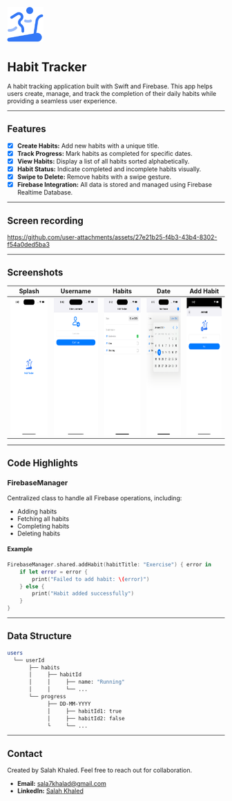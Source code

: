 <img src="/screenshots/logo.svg" height="80">

# Habit Tracker

A habit tracking application built with Swift and Firebase. This app helps users create, manage, and track the completion of their daily habits while providing a seamless user experience.

---

## Features

- [x] **Create Habits:** Add new habits with a unique title.
- [x] **Track Progress:** Mark habits as completed for specific dates.
- [x] **View Habits:** Display a list of all habits sorted alphabetically.
- [x] **Habit Status:** Indicate completed and incomplete habits visually.
- [x] **Swipe to Delete:** Remove habits with a swipe gesture.
- [x] **Firebase Integration:** All data is stored and managed using Firebase Realtime Database.

---

## Screen recording
https://github.com/user-attachments/assets/27e21b25-f4b3-43b4-8302-f54a0ded5ba3

---

## Screenshots

| Splash | Username | Habits | Date | Add Habit |
| --- | --- | --- | --- | --- |
| <img src="/screenshots/1.png" height="320"> | <img src="/screenshots/2.png" height="320"> | <img src="/screenshots/3.png" height="320"> | <img src="/screenshots/4.png" height="320"> | <img src="/screenshots/5.png" height="320"> |


---


## Code Highlights

### FirebaseManager
Centralized class to handle all Firebase operations, including:
- Adding habits
- Fetching all habits
- Completing habits
- Deleting habits

#### Example
```swift
FirebaseManager.shared.addHabit(habitTitle: "Exercise") { error in
    if let error = error {
        print("Failed to add habit: \(error)")
    } else {
        print("Habit added successfully")
    }
}
```

---


## Data Structure 

```bash
users
  └── userId
       ├── habits
       │     ├── habitId
       │     │     ├── name: "Running"
       │     │     └── ...
       └── progress
             ├── DD-MM-YYYY
             │     ├── habitId1: true
             │     ├── habitId2: false
             └     └── ...
```

---


## Contact

Created by Salah Khaled. Feel free to reach out for collaboration.

- **Email:** sala7khalad@gmail.com
- **LinkedIn:** [Salah Khaled](https://linkedin.com/in/sala7khaled)

